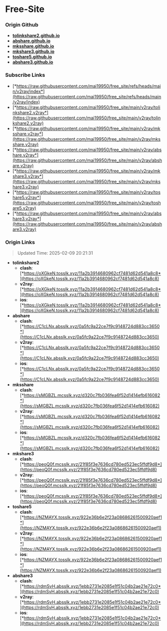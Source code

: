# Free-Site

### Origin Github

- [**tolinkshare2.github.io**](https://github.com/tolinkshare2/tolinkshare2.github.io)
- [**abshare.github.io**](https://github.com/abshare/abshare.github.io)
- [**mksshare.github.io**](https://github.com/mksshare/mksshare.github.io)
- [**mkshare3.github.io**](https://github.com/mkshare3/mkshare3.github.io)
- [**toshare5.github.io**](https://github.com/toshare5/toshare5.github.io)
- [**abshare3.github.io**](https://github.com/abshare3/abshare3.github.io)

### Subscribe Links

- [*https://raw.githubusercontent.com/mai19950/free_site/refs/heads/main/v2ray/index*](https://raw.githubusercontent.com/mai19950/free_site/refs/heads/main/v2ray/index)
- [*https://raw.githubusercontent.com/mai19950/free_site/main/v2ray/tolinkshare2.v2ray*](https://raw.githubusercontent.com/mai19950/free_site/main/v2ray/tolinkshare2.v2ray)
- [*https://raw.githubusercontent.com/mai19950/free_site/main/v2ray/mksshare.v2ray*](https://raw.githubusercontent.com/mai19950/free_site/main/v2ray/mksshare.v2ray)
- [*https://raw.githubusercontent.com/mai19950/free_site/main/v2ray/abshare.v2ray*](https://raw.githubusercontent.com/mai19950/free_site/main/v2ray/abshare.v2ray)
- [*https://raw.githubusercontent.com/mai19950/free_site/main/v2ray/mkshare3.v2ray*](https://raw.githubusercontent.com/mai19950/free_site/main/v2ray/mkshare3.v2ray)
- [*https://raw.githubusercontent.com/mai19950/free_site/main/v2ray/toshare5.v2ray*](https://raw.githubusercontent.com/mai19950/free_site/main/v2ray/toshare5.v2ray)
- [*https://raw.githubusercontent.com/mai19950/free_site/main/v2ray/abshare3.v2ray*](https://raw.githubusercontent.com/mai19950/free_site/main/v2ray/abshare3.v2ray)

### Origin Links

> Updated Time: 2025-02-09 20:21:31

- **tolinkshare2**
  - **clash**: [*https://oXGkeN.tosslk.xyz/11a2b3914680962cf7481d62d541a8c8*](https://oXGkeN.tosslk.xyz/11a2b3914680962cf7481d62d541a8c8)
  - **v2ray**: [*https://oXGkeN.tosslk.xyz/11a2b3914680962cf7481d62d541a8c8*](https://oXGkeN.tosslk.xyz/11a2b3914680962cf7481d62d541a8c8)
  - **ios**: [*https://oXGkeN.tosslk.xyz/11a2b3914680962cf7481d62d541a8c8*](https://oXGkeN.tosslk.xyz/11a2b3914680962cf7481d62d541a8c8)
- **abshare**
  - **clash**: [*https://C1cLNx.absslk.xyz/0a5fc9a22ce7f9c9148724d883cc3650*](https://C1cLNx.absslk.xyz/0a5fc9a22ce7f9c9148724d883cc3650)
  - **v2ray**: [*https://C1cLNx.absslk.xyz/0a5fc9a22ce7f9c9148724d883cc3650*](https://C1cLNx.absslk.xyz/0a5fc9a22ce7f9c9148724d883cc3650)
  - **ios**: [*https://C1cLNx.absslk.xyz/0a5fc9a22ce7f9c9148724d883cc3650*](https://C1cLNx.absslk.xyz/0a5fc9a22ce7f9c9148724d883cc3650)
- **mksshare**
  - **clash**: [*https://sMGBZL.mcsslk.xyz/d320c7fb036fea6f52d1414efb616082*](https://sMGBZL.mcsslk.xyz/d320c7fb036fea6f52d1414efb616082)
  - **v2ray**: [*https://sMGBZL.mcsslk.xyz/d320c7fb036fea6f52d1414efb616082*](https://sMGBZL.mcsslk.xyz/d320c7fb036fea6f52d1414efb616082)
  - **ios**: [*https://sMGBZL.mcsslk.xyz/d320c7fb036fea6f52d1414efb616082*](https://sMGBZL.mcsslk.xyz/d320c7fb036fea6f52d1414efb616082)
- **mkshare3**
  - **clash**: [*https://peoQ0f.mcsslk.xyz/21f85f3e7636cd780ed523ec5ffdf9d8*](https://peoQ0f.mcsslk.xyz/21f85f3e7636cd780ed523ec5ffdf9d8)
  - **v2ray**: [*https://peoQ0f.mcsslk.xyz/21f85f3e7636cd780ed523ec5ffdf9d8*](https://peoQ0f.mcsslk.xyz/21f85f3e7636cd780ed523ec5ffdf9d8)
  - **ios**: [*https://peoQ0f.mcsslk.xyz/21f85f3e7636cd780ed523ec5ffdf9d8*](https://peoQ0f.mcsslk.xyz/21f85f3e7636cd780ed523ec5ffdf9d8)
- **toshare5**
  - **clash**: [*https://NZMAYX.tosslk.xyz/922e36b6e2f23a08686261500920aef1*](https://NZMAYX.tosslk.xyz/922e36b6e2f23a08686261500920aef1)
  - **v2ray**: [*https://NZMAYX.tosslk.xyz/922e36b6e2f23a08686261500920aef1*](https://NZMAYX.tosslk.xyz/922e36b6e2f23a08686261500920aef1)
  - **ios**: [*https://NZMAYX.tosslk.xyz/922e36b6e2f23a08686261500920aef1*](https://NZMAYX.tosslk.xyz/922e36b6e2f23a08686261500920aef1)
- **abshare3**
  - **clash**: [*https://rdmSvH.absslk.xyz/1ebb2731e2085e1f51c04b2ae21e72c0*](https://rdmSvH.absslk.xyz/1ebb2731e2085e1f51c04b2ae21e72c0)
  - **v2ray**: [*https://rdmSvH.absslk.xyz/1ebb2731e2085e1f51c04b2ae21e72c0*](https://rdmSvH.absslk.xyz/1ebb2731e2085e1f51c04b2ae21e72c0)
  - **ios**: [*https://rdmSvH.absslk.xyz/1ebb2731e2085e1f51c04b2ae21e72c0*](https://rdmSvH.absslk.xyz/1ebb2731e2085e1f51c04b2ae21e72c0)
